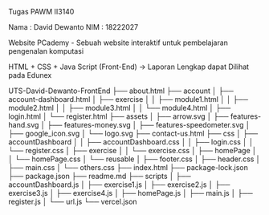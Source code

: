 Tugas PAWM II3140 

Nama : David Dewanto
NIM  : 18222027

Website PCademy - Sebuah website interaktif untuk pembelajaran pengenalan komputasi

HTML + CSS + Java Script (Front-End) -> Laporan Lengkap dapat Dilihat pada Edunex


UTS-David-Dewanto-FrontEnd
├── about.html
├── account
│   ├── account-dashboard.html
│   ├── exercise
│   │   ├── module1.html
│   │   ├── module2.html
│   │   ├── module3.html
│   │   └── module4.html
│   ├── login.html
│   └── register.html
├── assets
│   ├── arrow.svg
│   ├── features-hand.svg
│   ├── features-money.svg
│   ├── features-speedometer.svg
│   ├── google_icon.svg
│   └── logo.svg
├── contact-us.html
├── css
│   ├── accountDashboard
│   │   ├── accountDashboard.css
│   │   ├── login.css
│   │   └── register.css
│   ├── exercise
│   │   └── exercise.css
│   ├── homePage
│   │   └── homePage.css
│   └── reusable
│       ├── footer.css
│       ├── header.css
│       ├── main.css
│       └── others.css
├── index.html
├── package-lock.json
├── package.json
├── readme.md
├── scripts
│   ├── accountDashboard.js
│   ├── exercise1.js
│   ├── exercise2.js
│   ├── exercise3.js
│   ├── exercise4.js
│   ├── homePage.js
│   ├── main.js
│   ├── register.js
│   └── url.js
└── vercel.json
